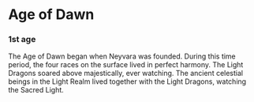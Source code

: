 # Age of Dawn
### 1st age

The Age of Dawn began when Neyvara was founded. During this time period, the four races on the surface lived in perfect harmony. The Light Dragons soared above majestically, ever watching. The ancient celestial beings in the Light Realm lived together with the Light Dragons, watching the Sacred Light.
